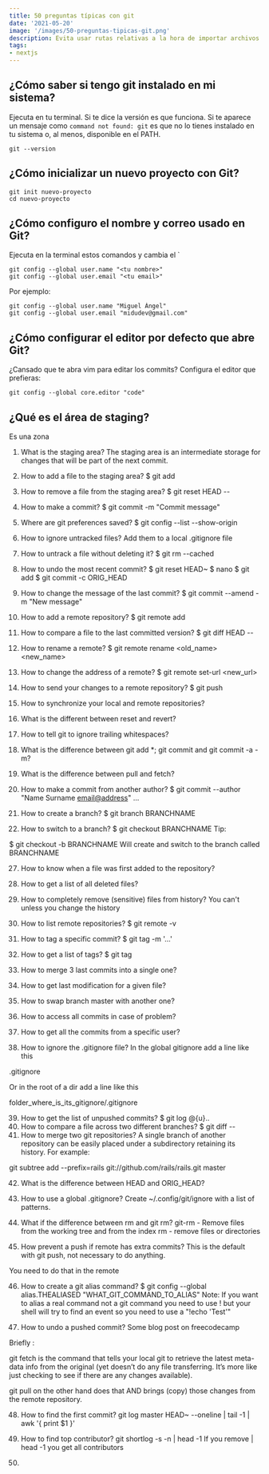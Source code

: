 ```yaml
---
title: 50 preguntas típicas con git
date: '2021-05-20'
image: '/images/50-preguntas-tipicas-git.png'
description: Evita usar rutas relativas a la hora de importar archivos en tus componentes de React en Next.js y usa rutas más fáciles de leer
tags:
- nextjs
---
```


## ¿Cómo saber si tengo git instalado en mi sistema?

Ejecuta en tu terminal. Si te dice la versión es que funciona. Si te aparece un mensaje como `command not found: git` es que no lo tienes instalado en tu sistema o, al menos, disponible en el PATH.

```
git --version
```

## ¿Cómo inicializar un nuevo proyecto con Git?

```
git init nuevo-proyecto
cd nuevo-proyecto
```

## ¿Cómo configuro el nombre y correo usado en Git?

Ejecuta en la terminal estos comandos y cambia el `<your na>
```
git config --global user.name "<tu nombre>"
git config --global user.email "<tu email>"
```

Por ejemplo:

```
git config --global user.name "Miguel Ángel"
git config --global user.email "midudev@gmail.com"
```

## ¿Cómo configurar el editor por defecto que abre Git?

¿Cansado que te abra vim para editar los commits? Configura el editor que prefieras:

```
git config --global core.editor "code"
```

## ¿Qué es el área de staging?

Es una zona
1. What is the staging area?
The staging area is an intermediate storage for changes that will be part of the next commit.

6. How to add a file to the staging area?
$ git add <file>
7. How to remove a file from the staging area?
$ git reset HEAD -- <file>
8. How to make a commit?
$ git commit -m "Commit message"
9. Where are git preferences saved?
$ git config --list --show-origin
10. How to ignore untracked files?
Add them to a local .gitignore file

11. How to untrack a file without deleting it?
$ git rm --cached <file>
12. How to undo the most recent commit?
$ git reset HEAD~
$ nano <file>
$ git add <file>
$ git commit -c ORIG_HEAD
13. How to change the message of the last commit?
$ git commit --amend -m "New message"
14. How to add a remote repository?
$ git remote add <name> <url>
15. How to compare a file to the last committed version?
$ git diff HEAD -- <file>
16. How to rename a remote?
$ git remote rename <old_name> <new_name>
17. How to change the address of a remote?
$ git remote set-url <name> <new_url>
18. How to send your changes to a remote repository?
$ git push
19. How to synchronize your local and remote repositories?
20. What is the different between reset and revert?
21. How to tell git to ignore trailing whitespaces?
22. What is the difference between git add *; git commit and git commit -a -m?
23. What is the difference between pull and fetch?
24. How to make a commit from another author?
$ git commit --author "Name Surname <email@address>" ...
25. How to create a branch?
$ git branch BRANCHNAME
26. How to switch to a branch?
$ git checkout BRANCHNAME
Tip:

$ git checkout -b BRANCHNAME
Will create and switch to the branch called BRANCHNAME

27. How to know when a file was first added to the repository?
28. How to get a list of all deleted files?
29. How to completely remove (sensitive) files from history?
You can't unless you change the history

30. How to list remote repositories?
$ git remote -v
31. How to tag a specific commit?
$ git tag -m '...' <commit>
32. How to get a list of tags?
$ git tag
33. How to merge 3 last commits into a single one?
34. How to get last modification for a given file?
35. How to swap branch master with another one?
36. How to access all commits in case of problem?
37. How to get all the commits from a specific user?
38. How to ignore the .gitignore file?
In the global gitignore add a line like this

.gitignore

Or in the root of a dir add a line like this

folder_where_is_its_gitignore/.gitignore

39. How to get the list of unpushed commits?
$ git log @{u}..
40. How to compare a file across two different branches?
$ git diff <branch-a> <branch-b> -- <file>
41. How to merge two git repositories?
A single branch of another repository can be easily placed under a subdirectory retaining its history. For example:

git subtree add --prefix=rails git://github.com/rails/rails.git master

42. What is the difference between HEAD and ORIG_HEAD?
43. How to use a global .gitignore?
Create ~/.config/git/ignore with a list of patterns.

44. What if the difference between rm and git rm?
git-rm - Remove files from the working tree and from the index rm - remove files or directories

45. How prevent a push if remote has extra commits?
This is the default with git push, not necessary to do anything.

You need to do that in the remote

46. How to create a git alias command?
$ git config --global alias.THEALIASED "WHAT_GIT_COMMAND_TO_ALIAS"
Note: If you want to alias a real command not a git command you need to use ! but your shell will try to find an event so you need to use a "!echo 'Test'"

47. How to undo a pushed commit?
Some blog post on freecodecamp

Briefly :

git fetch is the command that tells your local git to retrieve the latest meta-data info from the original (yet doesn’t do any file transferring. It’s more like just checking to see if there are any changes available).

git pull on the other hand does that AND brings (copy) those changes from the remote repository.

48. How to find the first commit?
git log master HEAD~ --oneline | tail -1 | awk '{ print $1 }'
49. How to find top contributor?
git shortlog -s -n | head -1
If you remove | head -1 you get all contributors

50.